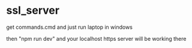 # ssl_server

get commands.cmd and just run laptop in windows

then "npm run dev" and your localhost https server will be working there

